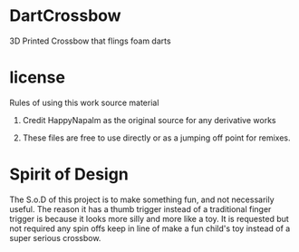 # DartCrossbow
3D Printed Crossbow that flings foam darts

# license
Rules of using this work source material

1. Credit HappyNapalm as the original source for any derivative works

2. These files are free to use directly or as a jumping off point for remixes. 

# Spirit of Design
The S.o.D of this project is to make something fun, and not necessarily useful. The reason it has a thumb trigger instead of a traditional finger trigger is because it looks more silly and more like a toy. It is requested but not required any spin offs keep in line of make a fun child's toy instead of a super serious crossbow.
